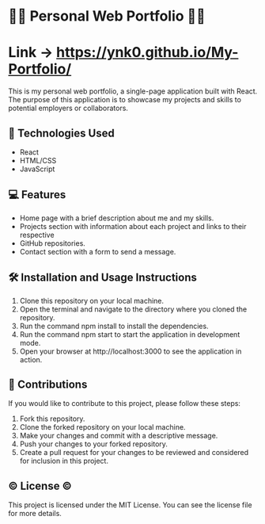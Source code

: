 # 👩‍💻 Personal Web Portfolio 👩‍💻
# Link -> https://ynk0.github.io/My-Portfolio/

This is my personal web portfolio, a single-page application built with React. The purpose of this application is to showcase my projects and skills to potential employers or collaborators.

## 🔧 Technologies Used

 - React
 - HTML/CSS
 - JavaScript

## 💻 Features

 - Home page with a brief description about me and my skills.
 - Projects section with information about each project and links to their respective  
 - GitHub repositories.
 - Contact section with a form to send a message.

## 🛠 Installation and Usage Instructions

1. Clone this repository on your local machine.
2. Open the terminal and navigate to the directory where you cloned the repository.
3. Run the command npm install to install the dependencies.
4. Run the command npm start to start the application in development mode.
5. Open your browser at http://localhost:3000 to see the application in action.

## 📝 Contributions

If you would like to contribute to this project, please follow these steps:

1. Fork this repository.
2. Clone the forked repository on your local machine.
3. Make your changes and commit with a descriptive message.
4. Push your changes to your forked repository.
5. Create a pull request for your changes to be reviewed and considered for inclusion in this project.

## © License ©
This project is licensed under the MIT License. You can see the license file for more details.